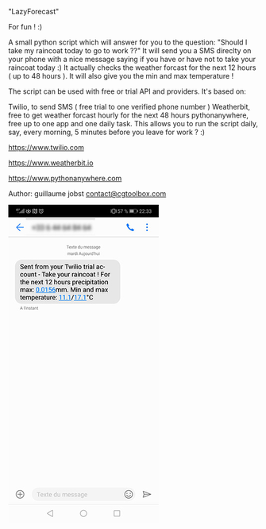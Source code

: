 "LazyForecast"

For fun ! :)

A small python script which will answer for you to the question: "Should I take my raincoat today to go to work ??"
It will send you a SMS direclty on your phone with a nice message saying if you have or have not to take your raincoat today :)
It actually checks the weather forcast for the next 12 hours ( up to 48 hours ). It will also give you the min and max temperature !

The script can be used with free or trial API and providers. It's based on:

Twilio, to send SMS ( free trial to one verified phone number )
Weatherbit, free to get weather forcast hourly for the next 48 hours
pythonanywhere, free up to one app and one daily task. This allows you to run the script daily, say, every morning, 5 minutes before you leave for work ? :)

https://www.twilio.com

https://www.weatherbit.io

https://www.pythonanywhere.com

Author: guillaume jobst
        contact@cgtoolbox.com
        
![](https://github.com/cgtoolbox/LazyForecast/blob/master/lazy_forecast_sms.jpg)
